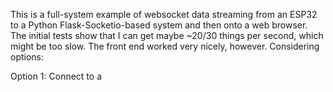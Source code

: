 This is a full-system example of websocket data streaming from an ESP32 to a Python Flask-Socketio-based system and then onto a web browser.  The initial tests show that I can get maybe ~20/30 things per second, which might be too slow. The front end worked very nicely, however. Considering options:

Option 1: Connect to a 
